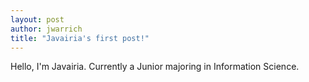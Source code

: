 ```yaml
---
layout: post
author: jwarrich
title: "Javairia's first post!"
---
```


Hello, I'm Javairia. Currently a Junior majoring in Information Science.
